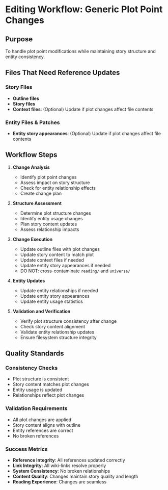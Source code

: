 # Editing Workflow: Generic Plot Point Changes

## Purpose

To handle plot point modifications while maintaining story structure and entity consistency.

## Files That Need Reference Updates

### Story Files

- **Outline files**
- **Story files**
- **Context files**: (Optional) Update if plot changes affect file contents

### Entity Files & Patches

- **Entity story appearances**: (Optional) Update if plot changes affect file contents

## Workflow Steps

1. **Change Analysis**
   - Identify plot point changes
   - Assess impact on story structure
   - Check for entity relationship effects
   - Create change plan

2. **Structure Assessment**
   - Determine plot structure changes
   - Identify entity usage changes
   - Plan story content updates
   - Assess relationship impacts

3. **Change Execution**
   - Update outline files with plot changes
   - Update story content to match plot
   - Update context files if needed
   - Update entity story appearances if needed
   - DO NOT: cross-contaminate `reading/` and `universe/`

4. **Entity Updates**
   - Update entity relationships if needed
   - Update entity story appearances
   - Update entity usage statistics

5. **Validation and Verification**
   - Verify plot structure consistency after change
   - Check story content alignment
   - Validate entity relationship updates
   - Ensure filesystem structure integrity

## Quality Standards

### Consistency Checks

- Plot structure is consistent
- Story content matches plot changes
- Entity usage is updated
- Relationships reflect plot changes

### Validation Requirements

- All plot changes are applied
- Story content aligns with outline
- Entity references are correct
- No broken references

### Success Metrics

- **Reference Integrity**: All references updated correctly
- **Link Integrity**: All wiki-links resolve properly
- **System Consistency**: No broken relationships
- **Content Quality**: Changes maintain story quality and length
- **Reading Experience**: Changes are seamless
